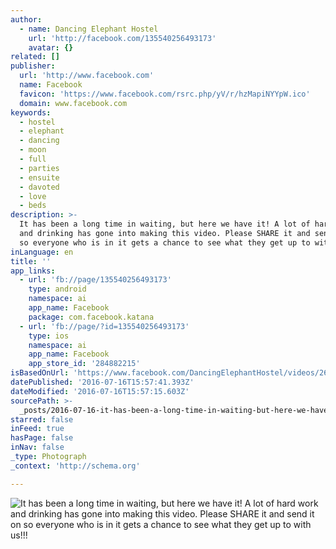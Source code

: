 ```yaml
---
author:
  - name: Dancing Elephant Hostel
    url: 'http://facebook.com/135540256493173'
    avatar: {}
related: []
publisher:
  url: 'http://www.facebook.com'
  name: Facebook
  favicon: 'https://www.facebook.com/rsrc.php/yV/r/hzMapiNYYpW.ico'
  domain: www.facebook.com
keywords:
  - hostel
  - elephant
  - dancing
  - moon
  - full
  - parties
  - ensuite
  - davoted
  - love
  - beds
description: >-
  It has been a long time in waiting, but here we have it! A lot of hard work
  and drinking has gone into making this video. Please SHARE it and send it on
  so everyone who is in it gets a chance to see what they get up to with us!!!
inLanguage: en
title: ''
app_links:
  - url: 'fb://page/135540256493173'
    type: android
    namespace: ai
    app_name: Facebook
    package: com.facebook.katana
  - url: 'fb://page/?id=135540256493173'
    type: ios
    namespace: ai
    app_name: Facebook
    app_store_id: '284882215'
isBasedOnUrl: 'https://www.facebook.com/DancingElephantHostel/videos/2696223880424785/'
datePublished: '2016-07-16T15:57:41.393Z'
dateModified: '2016-07-16T15:57:15.603Z'
sourcePath: >-
  _posts/2016-07-16-it-has-been-a-long-time-in-waiting-but-here-we-have-it-a-l.md
starred: false
inFeed: true
hasPage: false
inNav: false
_type: Photograph
_context: 'http://schema.org'

---
```

![It has been a long time in waiting, but here we have it! A lot of hard work and drinking has gone into making this video. Please SHARE it and send it on so everyone who is in it gets a chance to see what they get up to with us!!!](https://scontent.xx.fbcdn.net/v/t15.0-10/p128x128/12322993_2696229990424174_722994322_n.jpg?oh=fae2a66a824c62ad47903ab88cca176f&oe=582BD287)